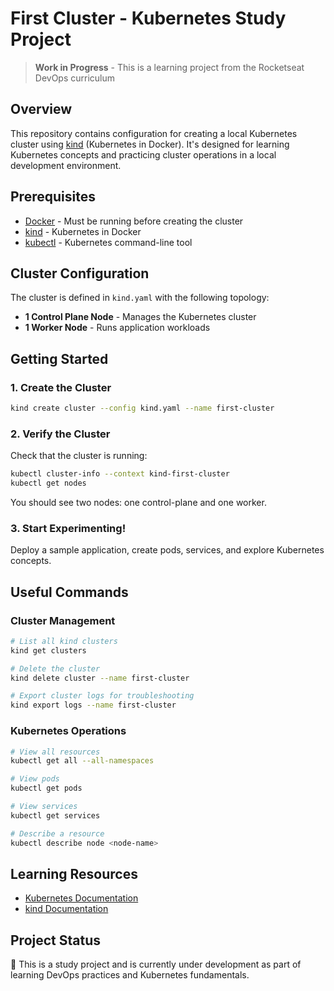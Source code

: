 # First Cluster - Kubernetes Study Project

> **Work in Progress** - This is a learning project from the Rocketseat DevOps curriculum

## Overview

This repository contains configuration for creating a local Kubernetes cluster using [kind](https://kind.sigs.k8s.io/) (Kubernetes in Docker). It's designed for learning Kubernetes concepts and practicing cluster operations in a local development environment.

## Prerequisites

- [Docker](https://docs.docker.com/get-docker/) - Must be running before creating the cluster
- [kind](https://kind.sigs.k8s.io/docs/user/quick-start/#installation) - Kubernetes in Docker
- [kubectl](https://kubernetes.io/docs/tasks/tools/) - Kubernetes command-line tool

## Cluster Configuration

The cluster is defined in `kind.yaml` with the following topology:

- **1 Control Plane Node** - Manages the Kubernetes cluster
- **1 Worker Node** - Runs application workloads

## Getting Started

### 1. Create the Cluster

```bash
kind create cluster --config kind.yaml --name first-cluster
```

### 2. Verify the Cluster

Check that the cluster is running:

```bash
kubectl cluster-info --context kind-first-cluster
kubectl get nodes
```

You should see two nodes: one control-plane and one worker.

### 3. Start Experimenting!

Deploy a sample application, create pods, services, and explore Kubernetes concepts.

## Useful Commands

### Cluster Management

```bash
# List all kind clusters
kind get clusters

# Delete the cluster
kind delete cluster --name first-cluster

# Export cluster logs for troubleshooting
kind export logs --name first-cluster
```

### Kubernetes Operations

```bash
# View all resources
kubectl get all --all-namespaces

# View pods
kubectl get pods

# View services
kubectl get services

# Describe a resource
kubectl describe node <node-name>
```

## Learning Resources

- [Kubernetes Documentation](https://kubernetes.io/docs/home/)
- [kind Documentation](https://kind.sigs.k8s.io/)

## Project Status

🚧 This is a study project and is currently under development as part of learning DevOps practices and Kubernetes fundamentals.
